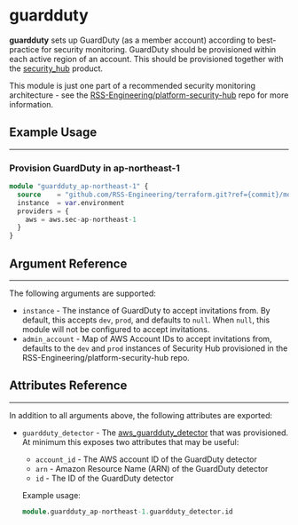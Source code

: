 # guardduty

**guardduty** sets up GuardDuty (as a member account) according to best-practice for security monitoring. GuardDuty should be provisioned within each active region of an account. This should be provisioned together with the [security_hub](./security_hub.md) product.

This module is just one part of a recommended security monitoring architecture - see the [RSS-Engineering/platform-security-hub](https://github.com/RSS-Engineering/platform-security-hub) repo for more information.

## Example Usage

---

### Provision GuardDuty in ap-northeast-1

```terraform
module "guardduty_ap-northeast-1" {
  source    = "github.com/RSS-Engineering/terraform.git?ref={commit}/modules/guardduty"
  instance  = var.environment
  providers = {
    aws = aws.sec-ap-northeast-1
  }
}
```

## Argument Reference

---

The following arguments are supported:

- `instance` - The instance of GuardDuty to accept invitations from. By default, this accepts `dev`, `prod`, and defaults to `null`. When `null`, this module will not be configured to accept invitations.
- `admin_account` - Map of AWS Account IDs to accept invitations from, defaults to the `dev` and `prod` instances of Security Hub provisioned in the RSS-Engineering/platform-security-hub repo.

## Attributes Reference

---

In addition to all arguments above, the following attributes are exported:

- `guardduty_detector` - The [aws_guardduty_detector](https://registry.terraform.io/providers/hashicorp/aws/latest/docs/resources/guardduty_detector) that was provisioned. At minimum this exposes two attributes that may be useful:

  - `account_id` - The AWS account ID of the GuardDuty detector
  - `arn` - Amazon Resource Name (ARN) of the GuardDuty detector
  - `id` - The ID of the GuardDuty detector

  Example usage:

  ```terraform
  module.guardduty_ap-northeast-1.guardduty_detector.id
  ```
